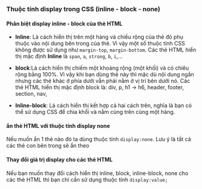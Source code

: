 
### Thuộc tính display trong CSS (inline - block - none)

#### Phân biệt display inline - block của thẻ HTML

- __Inline__: Là cách hiển thị trên một hàng và chiều rộng của thẻ đó phụ thuộc vào nội dung bên trong của thẻ. Vì vậy một số thuộc tính CSS không được sử dụng như `margin-top`, `margin-bottom`. Các thẻ HTML hiển thị mặc định **Inline** là `span`, `a`, `strong`, `b`, `i`,...

- __block__:Là cách hiển thị chiếm một khoảng rộng (một khối) và có chiêu rộng bằng 100%. Vì vậy khi bạn dùng thẻ này thì mặc dù nội dung ngắn nhưng các thẻ khác ở phía dưới vẫn phải nằm ở vị trí bên dưới nó. Các thẻ HTML hiển thị mặc định block là: div, p, h1 -> h6, header, footer, section, nav, 

- __Inline-block__: Là cách hiển thị kết hợp cả hai cách trên, nghĩa là bạn có thể sử dụng CSS để chia khổi và nằm cùng trên cùng một hàng.

#### ẩn thẻ HTML với thuộc tính display none

Nếu muốn ẩn 1 thẻ nào đó ta dùng thuộc tính `display:none`. Lưu ý là tất cả các thẻ con bên trong sẽ ẩn theo

#### Thay đổi giá trị display cho các thẻ HTML

Nếu bạn muốn thay đổi cách hiển thị inline, block, inline-block, none cho các thẻ HTML thì bạn chỉ cần sử dụng thuộc tính `display:value;`
